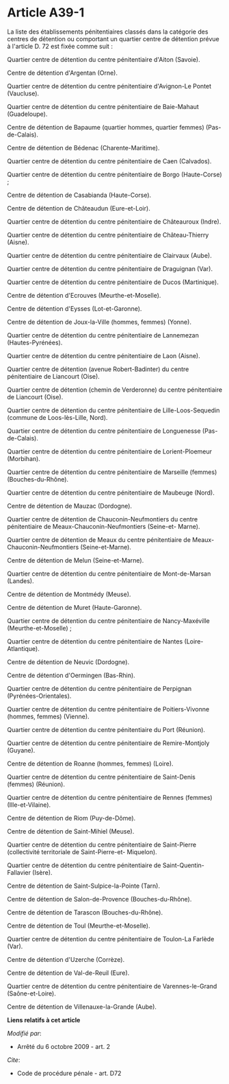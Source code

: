 # Article A39-1

La liste des établissements pénitentiaires classés dans la catégorie des centres de détention ou comportant un quartier
centre de détention prévue à l'article D. 72 est fixée comme suit : 

Quartier centre de détention du centre pénitentiaire d'Aiton (Savoie). 

Centre de détention d'Argentan (Orne). 

Quartier centre de détention du centre pénitentiaire d'Avignon-Le Pontet (Vaucluse). 

Quartier centre de détention du centre pénitentiaire de Baie-Mahaut (Guadeloupe). 

Centre de détention de Bapaume (quartier hommes, quartier femmes) (Pas-de-Calais). 

Centre de détention de Bédenac (Charente-Maritime). 

Quartier centre de détention du centre pénitentiaire de Caen (Calvados). 

Quartier centre de détention du centre pénitentiaire de Borgo (Haute-Corse) ; 

Centre de détention de Casabianda (Haute-Corse). 

Centre de détention de Châteaudun (Eure-et-Loir). 

Quartier centre de détention du centre pénitentiaire de Châteauroux (Indre). 

Quartier centre de détention du centre pénitentiaire de Château-Thierry (Aisne). 

Quartier centre de détention du centre pénitentiaire de Clairvaux (Aube). 

Quartier centre de détention du centre pénitentiaire de Draguignan (Var). 

Quartier centre de détention du centre pénitentiaire de Ducos (Martinique). 

Centre de détention d'Ecrouves (Meurthe-et-Moselle). 

Centre de détention d'Eysses (Lot-et-Garonne). 

Centre de détention de Joux-la-Ville (hommes, femmes) (Yonne). 

Quartier centre de détention du centre pénitentiaire de Lannemezan (Hautes-Pyrénées). 

Quartier centre de détention du centre pénitentiaire de Laon (Aisne). 

Quartier centre de détention (avenue Robert-Badinter) du centre pénitentiaire de Liancourt (Oise). 

Quartier centre de détention (chemin de Verderonne) du centre pénitentiaire de Liancourt (Oise). 

Quartier centre de détention du centre pénitentiaire de Lille-Loos-Sequedin (commune de Loos-lès-Lille, Nord). 

Quartier centre de détention du centre pénitentiaire de Longuenesse (Pas-de-Calais). 

Quartier centre de détention du centre pénitentiaire de Lorient-Ploemeur (Morbihan). 

Quartier centre de détention du centre pénitentiaire de Marseille (femmes) (Bouches-du-Rhône). 

Quartier centre de détention du centre pénitentiaire de Maubeuge (Nord). 

Centre de détention de Mauzac (Dordogne). 

Quartier centre de détention de Chauconin-Neufmontiers du centre pénitentiaire de Meaux-Chauconin-Neufmontiers (Seine-et-
Marne). 

Quartier centre de détention de Meaux du centre pénitentiaire de Meaux-Chauconin-Neufmontiers (Seine-et-Marne). 

Centre de détention de Melun (Seine-et-Marne). 

Quartier centre de détention du centre pénitentiaire de Mont-de-Marsan (Landes). 

Centre de détention de Montmédy (Meuse). 

Centre de détention de Muret (Haute-Garonne). 

Quartier centre de détention du centre pénitentiaire de Nancy-Maxéville (Meurthe-et-Moselle) ;

Quartier centre de détention du centre pénitentiaire de Nantes (Loire-Atlantique). 

Centre de détention de Neuvic (Dordogne). 

Centre de détention d'Oermingen (Bas-Rhin). 

Quartier centre de détention du centre pénitentiaire de Perpignan (Pyrénées-Orientales).

Quartier centre de détention du centre pénitentiaire de Poitiers-Vivonne (hommes, femmes) (Vienne).

Quartier centre de détention du centre pénitentiaire du Port (Réunion). 

Quartier centre de détention du centre pénitentiaire de Remire-Montjoly (Guyane). 

Centre de détention de Roanne (hommes, femmes) (Loire). 

Quartier centre de détention du centre pénitentiaire de Saint-Denis (femmes) (Réunion). 

Quartier centre de détention du centre pénitentiaire de Rennes (femmes) (Ille-et-Vilaine). 

Centre de détention de Riom (Puy-de-Dôme). 

Centre de détention de Saint-Mihiel (Meuse). 

Quartier centre de détention du centre pénitentiaire de Saint-Pierre (collectivité territoriale de Saint-Pierre-et-
Miquelon). 

Quartier centre de détention du centre pénitentiaire de Saint-Quentin-Fallavier (Isère). 

Centre de détention de Saint-Sulpice-la-Pointe (Tarn). 

Centre de détention de Salon-de-Provence (Bouches-du-Rhône). 

Centre de détention de Tarascon (Bouches-du-Rhône). 

Centre de détention de Toul (Meurthe-et-Moselle). 

Quartier centre de détention du centre pénitentiaire de Toulon-La Farlède (Var). 

Centre de détention d'Uzerche (Corrèze). 

Centre de détention de Val-de-Reuil (Eure). 

Quartier centre de détention du centre pénitentiaire de Varennes-le-Grand (Saône-et-Loire). 

Centre de détention de Villenauxe-la-Grande (Aube).

**Liens relatifs à cet article**

_Modifié par_:

  - Arrêté du 6 octobre 2009 - art. 2

_Cite_:

  - Code de procédure pénale - art. D72
